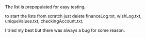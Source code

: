 The list is prepopulated for easy testing.
 
to start the lists from scratch just delete financeLog.txt, wishLog.txt, 
uniqueValues.txt, checkingAccount.txt.

I tried my best but there was always a bug for some reason.
